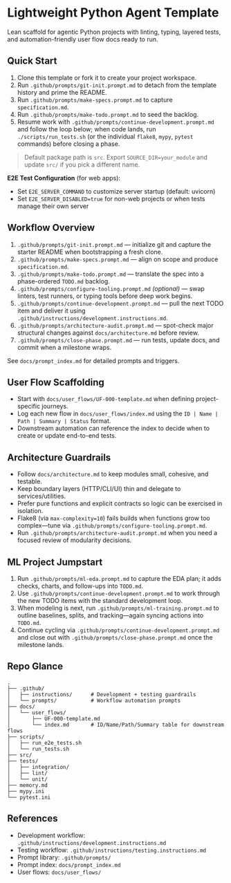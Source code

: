 # Lightweight Python Agent Template
Lean scaffold for agentic Python projects with linting, typing, layered tests, and automation-friendly user flow docs ready to run.

## Quick Start
1. Clone this template or fork it to create your project workspace.
2. Run `.github/prompts/git-init.prompt.md` to detach from the template history and prime the README.
3. Run `.github/prompts/make-specs.prompt.md` to capture `specification.md`.
4. Run `.github/prompts/make-todo.prompt.md` to seed the backlog.
5. Resume work with `.github/prompts/continue-development.prompt.md` and follow the loop below; when code lands, run `./scripts/run_tests.sh` (or the individual `flake8`, `mypy`, `pytest` commands) before closing a phase.

> Default package path is `src`. Export `SOURCE_DIR=your_module` and update `src/` if you pick a different name.

**E2E Test Configuration** (for web apps):
- Set `E2E_SERVER_COMMAND` to customize server startup (default: uvicorn)
- Set `E2E_SERVER_DISABLED=true` for non-web projects or when tests manage their own server

## Workflow Overview
1. `.github/prompts/git-init.prompt.md` — initialize git and capture the starter README when bootstrapping a fresh clone.
2. `.github/prompts/make-specs.prompt.md` — align on scope and produce `specification.md`.
3. `.github/prompts/make-todo.prompt.md` — translate the spec into a phase-ordered `TODO.md` backlog.
4. `.github/prompts/configure-tooling.prompt.md` *(optional)* — swap linters, test runners, or typing tools before deep work begins.
5. `.github/prompts/continue-development.prompt.md` — pull the next TODO item and deliver it using `.github/instructions/development.instructions.md`.
6. `.github/prompts/architecture-audit.prompt.md` — spot-check major structural changes against `docs/architecture.md` before review.
7. `.github/prompts/close-phase.prompt.md` — run tests, update docs, and commit when a milestone wraps.

See `docs/prompt_index.md` for detailed prompts and triggers.

## User Flow Scaffolding
- Start with `docs/user_flows/UF-000-template.md` when defining project-specific journeys.
- Log each new flow in `docs/user_flows/index.md` using the `ID | Name | Path | Summary | Status` format.
- Downstream automation can reference the index to decide when to create or update end-to-end tests.

## Architecture Guardrails
- Follow `docs/architecture.md` to keep modules small, cohesive, and testable.
- Keep boundary layers (HTTP/CLI/UI) thin and delegate to services/utilities.
- Prefer pure functions and explicit contracts so logic can be exercised in isolation.
- Flake8 (via `max-complexity=10`) fails builds when functions grow too complex—tune via `.github/prompts/configure-tooling.prompt.md`.
- Run `.github/prompts/architecture-audit.prompt.md` when you need a focused review of modularity decisions.

## ML Project Jumpstart
1. Run `.github/prompts/ml-eda.prompt.md` to capture the EDA plan; it adds checks, charts, and follow-ups into `TODO.md`.
2. Use `.github/prompts/continue-development.prompt.md` to work through the new TODO items with the standard development loop.
3. When modeling is next, run `.github/prompts/ml-training.prompt.md` to outline baselines, splits, and tracking—again syncing actions into `TODO.md`.
4. Continue cycling via `.github/prompts/continue-development.prompt.md` and close out with `.github/prompts/close-phase.prompt.md` once the milestone lands.

## Repo Glance
```
.
├── .github/
│   ├── instructions/      # Development + testing guardrails
│   └── prompts/           # Workflow automation prompts
├── docs/
│   └── user_flows/
│       ├── UF-000-template.md
│       └── index.md       # ID/Name/Path/Summary table for downstream flows
├── scripts/
│   ├── run_e2e_tests.sh
│   └── run_tests.sh
├── src/
├── tests/
│   ├── integration/
│   ├── lint/
│   └── unit/
├── memory.md
├── mypy.ini
└── pytest.ini
```

## References
- Development workflow: `.github/instructions/development.instructions.md`
- Testing workflow: `.github/instructions/testing.instructions.md`
- Prompt library: `.github/prompts/`
- Prompt index: `docs/prompt_index.md`
- User flows: `docs/user_flows/`